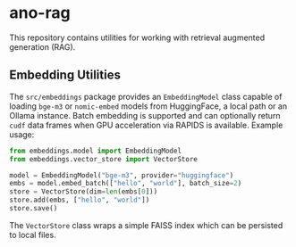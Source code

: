 # ano-rag

This repository contains utilities for working with retrieval augmented generation (RAG).

## Embedding Utilities

The `src/embeddings` package provides an `EmbeddingModel` class capable of loading
`bge-m3` or `nomic-embed` models from HuggingFace, a local path or an Ollama
instance. Batch embedding is supported and can optionally return `cudf` data
frames when GPU acceleration via RAPIDS is available.  Example usage:

```python
from embeddings.model import EmbeddingModel
from embeddings.vector_store import VectorStore

model = EmbeddingModel("bge-m3", provider="huggingface")
embs = model.embed_batch(["hello", "world"], batch_size=2)
store = VectorStore(dim=len(embs[0]))
store.add(embs, ["hello", "world"])
store.save()
```

The `VectorStore` class wraps a simple FAISS index which can be persisted to
local files.
